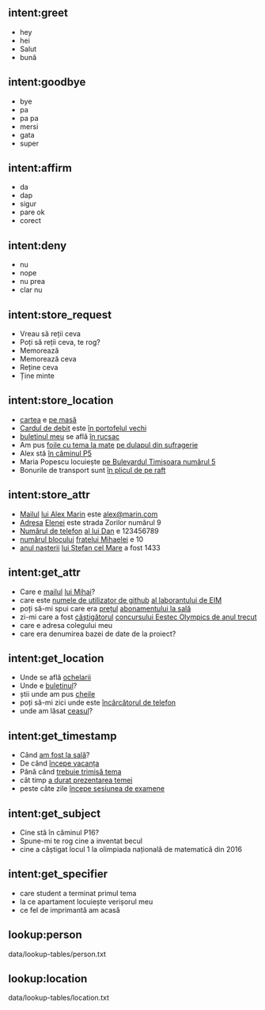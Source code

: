 ## intent:greet
- hey
- hei
- Salut
- bună

## intent:goodbye
- bye
- pa
- pa pa
- mersi
- gata
- super

## intent:affirm
- da
- dap
- sigur
- pare ok
- corect

## intent:deny
- nu
- nope
- nu prea
- clar nu

## intent:store_request
- Vreau să reții ceva
- Poți să reții ceva, te rog?
- Memorează
- Memorează ceva
- Reține ceva
- Ține minte

## intent:store_location
- [cartea](obj) e [pe masă](location)
- [Cardul de debit](obj) este [în portofelul vechi](location)
- [buletinul meu](obj) se află [în rucsac](location)
- Am pus [foile cu tema la mate](obj) [pe dulapul din sufragerie](location)
- Alex stă [în căminul P5](location)
- Maria Popescu locuiește [pe Bulevardul Timișoara numărul 5](location)
- Bonurile de transport sunt [în plicul de pe raft](location)

## intent:store_attr
- [Mailul](attribute) [lui Alex Marin](owner) este alex@marin.com
- [Adresa](attribute) [Elenei](owner) este strada Zorilor numărul 9
- [Numărul de telefon](attribute) [al lui Dan](owner) e 123456789
- [numărul blocului](attribute) [fratelui Mihaelei](owner) e 10
- [anul nașterii](attribute) [lui Ștefan cel Mare](owner) a fost 1433 

## intent:get_attr
- Care e [mailul](attribute) [lui Mihai](owner)?
- care este [numele de utilizator de github](attribute) [al laborantului de EIM](owner)
- poți să-mi spui care era [prețul](attribute) [abonamentului la sală](owner)
- zi-mi care a fost [câștigătorul](attribute) [concursului Eestec Olympics de anul trecut](owner)
- care e adresa colegului meu
- care era denumirea bazei de date de la proiect?

## intent:get_location
- Unde se află [ochelarii](obj)
- Unde e [buletinul](obj)?
- știi unde am pus [cheile](obj)
- poți să-mi zici unde este [încârcătorul de telefon](obj)
- unde am lăsat [ceasul](obj)?

## intent:get_timestamp
- Când [am fost la sală](action)?
- De când [începe vacanța](action)
- Până când [trebuie trimisă tema](action)
- cât timp [a durat prezentarea temei](action)
- peste câte zile [începe sesiunea de examene](action)

## intent:get_subject
- Cine stă în căminul P16?
- Spune-mi te rog cine a inventat becul
- cine a câștigat locul 1 la olimpiada națională de matematică din 2016

## intent:get_specifier
- care student a terminat primul tema
- la ce apartament locuiește verișorul meu
- ce fel de imprimantă am acasă 


## lookup:person
  data/lookup-tables/person.txt
  
## lookup:location
  data/lookup-tables/location.txt